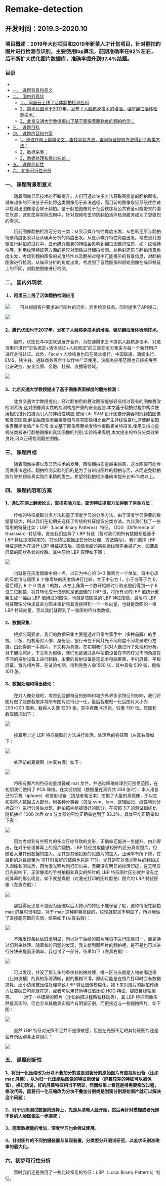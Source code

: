 # Remake-detection
## 开发时间：2019.3-2020.10
### 项目概述：2019年大创项目和2019年新苗人才计划项目，针对翻拍的图片进行检测与识别，主要使用lbp算法，前期准确率在92%左右，后不断扩大优化图片数据库，准确率提升到97.4%结题。
### 目录
- 
- [一、 课题背景和意义](#一-课题背景和意义)
- [二、 国内外现状](#二-国内外现状)
    - [１、阿里云上线了活体翻拍检测应用](#１阿里云上线了活体翻拍检测应用)
    - [2、腾讯优图也于2017年，发布了人脸核身技术的增强，强防翻拍活体检测技术。](#2腾讯优图也于2017年发布了人脸核身技术的增强强防翻拍活体检测技术)
    - [3、北京交通大学教授提出了基于图像表面梯度的翻拍检测：](#3北京交通大学教授提出了基于图像表面梯度的翻拍检测)
- [三、 课题目标](#三-课题目标)
- [四、 课题内容和方案](#四-课题内容和方案)
    - [1、通过在网上翻阅论文，查找实验方法，查询特征提取方法得到了两类方法：](#1通过在网上翻阅论文查找实验方法查询特征提取方法得到了两类方法)
    - [2、数据采集：](#2数据采集)
    - [3、数据处理和得出结论：](#3数据处理和得出结论)
- [五、 课题创新性](#五-课题创新性)
- [六、初步可行性分析](#六初步可行性分析)

### 一、 课题背景和意义

　　随着图像显示技术的不断提升，人们可通过许多方法获取高质量的翻拍图像，越来越多的不法分子开始将这类图像用于非法途径，而目前的图像取证系统往往难以检测出图像是否属于翻拍。鉴于翻拍图像对于社会秩序及公共安全可能带来的潜在危害，这就使得实际应用中，针对视频攻击的防翻拍活体检测服务成为了更强烈的需求。　　

　　目前图像翻拍检测可分为三类：从显示媒介特性角度出发，从色彩还原与翻拍场景角度出发以及从噪声分析的角度出发。从显示媒介特性角度出发，考虑到对图像进行翻拍的过程中，显示媒介自身的特性会影响到翻拍图像的性质，如：纹理特性等，利用纹理特征等方面的差异对图像进行翻拍检测。从色彩还原与翻拍场景角度出发，考虑到翻拍图像的光度特性以及翻拍过程中可能携带的背景信息，对翻拍图像进行检测。从噪声分析的角度出发，考虑到了自然图像和原始图像在噪声特征上的不同，对翻拍图像进行检测。

### 二、 国内外现状
#### １、阿里云上线了活体翻拍检测应用　　

![](https://github.com/Vodkayu/Remake-detection/blob/main/images/1.png?raw=true)
　　可以根据客户要求进行图片的同步、异步检测任务。同时提供了API接口。　　

![](https://github.com/Vodkayu/Remake-detection/blob/main/images/2.png?raw=true)　　
#### 2、腾讯优图也于2017年，发布了人脸核身技术的增强，强防翻拍活体检测技术。　　

　　目前，优图已与中国联通展开合作，为联通腾讯王卡提供人脸核身技术，对激活用户进行“实名绑定+活体验证+人脸验证”的三重安全方案来与每一个新开用户进行身份认证。此外，FaceIn 人脸核身也已在微众银行、中国联通、滴滴出行、EMS、钱生钱、通联商务等合作伙伴中广泛使用，该服务应用范围也已经拓展至公安政务、安全监管、金融、社保、直播等领域。　　

![](https://github.com/Vodkayu/Remake-detection/blob/main/images/3.png?raw=true)　　

#### 3、北京交通大学教授提出了基于图像表面梯度的翻拍检测：　　

 　　北京交通大学教授提出，经过翻拍后的篡改图像能够轻易绕过现有的图像篡改检测系统,这对图像真实性的检测构成严重的安全威胁.本文基于翻拍过程中两次使用相机进行拍摄而引入的非线性响应,使用 Lib-SVM 设计图像分类器判别翻拍图像和真实图像.翻拍后图像表面梯度值与真实图像相比会产生非线性变化,这使翻拍图像表面梯度值产生异常.本文基于图像表面梯度特性提取相关特征值,使用支持向量机分类器进行翻拍图像和真实图像的判别.实验结果表明,本文提出的特征分类效果良好,可以正确检测翻拍图像。

### 三、 课题目标　　

　　随着图像拍摄以及显示技术的发展，图像翻拍质量越来越高，这类图像可能会用做非法途径。翻拍检测实验的目的是为了分辨出图片的翻拍与否，从而避免翻拍照片冒充顶替真实照片事情的发生。希望将翻拍检测准确率提升到95%或以上。

### 四、 课题内容和方案　　

#### 1、通过在网上翻阅论文，查找实验方法，查询特征提取方法得到了两类方法：　　

　　传统的特征提取分类方法和基于深度学习的分类方法。由于深度学习需要的数据量较大，所以我们在初期先选择了传统的特征提取分类方法。为此我们找了一些常用的特征比如：LBP（Local Binary Patterns）特征， DOG（Difference of Guassian）特征等。首先我们选择了 LBP 特征（暂时我们的所有数据都是基于 LBP 特征提取得来的，其他特征数据正在分析处理，方法类似），我们选择 LBP 特征是因为在进行 LBP 特征提取后，图像表面的某些微纹理差会被扩大，如液晶屏幕的网状条状的纹路。其中原始 LBP 原理如下图：　　

![](https://github.com/Vodkayu/Remake-detection/blob/main/images/4.jpg?raw=true)　　

　　也就是在灰度图像中的一点，以它为中心的 3*3 像素为一个单位，将中心店的灰度值与周围 8 个像素块的灰度值进行比较，大于中心为 1，小于或等于为 0，最后得到 8 个 0 或者 1 的数，从左上角第一个数开始顺时针取出他们得到一个 8 位二进制数，将其转化成十进制就是该图像的 LBP 值，将所有点的LBP 值统计重新生成一幅由 LBP 值组成的图像，也就是该图像的 LBP 特征图像。最后将 LBP 特征图像分块求其直方图并重新将其连接得到一个一维向量，也就是改图的一维 LBP 特征向量，至此我们就得到了一张图的待分类数据。　　

#### 2、数据采集：　　

　　根据公司要求，我们的数据采集主要是通过日常大家手中（多种品牌）的手机、平板、相机等对人像、身份证、银行卡在不同灯光不同角度不同背景进行拍摄，由此得到一手照片，下文称为真像。在初期我们只对人像进行了处理和分析。对于翻拍照片，下文称为假像，我们也是通过各种拍摄设备在不同灯光不同角度在不同的投射设备上进行翻拍，主要的投射设备是笔记本电脑屏幕，手机屏幕，平板屏幕，激光相片等。在试验初期，得到完整人像1550 张，其中真像 539 张，假像 1011 张。　　

#### 3、数据处理和得出结论：　　

　　在对人像处理时，考虑到脸部特征的影响和减少外界多余特征的影响，我们将图片做了脸部截取并将所有图片进行归一化，最后截取归一化后图片大小为 200*200 像素，截得人头像 1209 张，其中真像 429张，假像 780 张。原图和截取情况如下：　　

![](https://github.com/Vodkayu/Remake-detection/blob/main/images/5.png?raw=true)　　

　　接着用上述 LBP 特征提取的方法进行处理，处理后的特征图（左真右假如下：　　

![](https://github.com/Vodkayu/Remake-detection/blob/main/images/6.png?raw=true)　　

　　处理前的真假图（左真右假）如下：　　

 ![](https://github.com/Vodkayu/Remake-detection/blob/main/images/7.png?raw=true)　　
 
 　　将所有图片的特征向量堆叠成.mat 文件，并通过降维处理到可接受范围，在初期我们使用了 PCA 降维。在实验初期（数据量在真假共 338 张时），本人用自己的手机（iphone）和投射设备（挑战者笔记本）拍摄了大量的真假像，所以在初期本人数据占大部分，用各种分类器（包括 svm、knn、逻辑回归、线性判别分析四个）进行分类后发现，翻拍照片能被很好的区分，在按照 3:7 的测试训练比随机抽样 1000 次后 knn 分类器的平均正确率达到了 83.2%。具体平均正确率如下表：　　

![](https://github.com/Vodkayu/Remake-detection/blob/main/images/8.png?raw=true)　　

　　因为考虑到有些照片的多次压缩导致的变形，正确率还能进一步提升。由此得出，在对于处理屏幕上的照片翻拍，LBP 特征提取能够较好的区分真假照片。但随着大量其他数据的加入，尤其是其他投影的假照片的加入，正确率有所下降，在最新的总数据量为 1011 时最好的结果也只是 71%。尤其是在对激光照片的翻拍加入训练和测试后，因为激光照片刚打印出来，表面没有明显的纹理印迹，在无明显灯光影响下，正常像素的手机拍摄和真实的照片的 LBP 特征图片区别就并没有之前屏幕的那么明显，如下就是真假（对激光打印的图片翻拍）图片的 LBP 特征图像（左真右假）：　　

![](https://github.com/Vodkayu/Remake-detection/blob/main/images/9.png?raw=true)　　

　　那就得反思是不是因为压缩以后太微小的特征不能保留了呢，这种情况在翻拍 mac 屏幕时很明显，对于 mac 这种屏幕高级的，纹理就更加不明显了，所以我做了直接跑原图的实验，结果如下(左真右假)：　　

![](https://github.com/Vodkayu/Remake-detection/blob/main/images/10.png?raw=true)　　

　　不难发现条纹依旧很明显，所以对于后续的照片我将不进行压缩归一，而是通过切割来处理。随着新的问题的发现，我又想到那照片的翻拍呢，是不是也可以进行分块来提高正确率，我也试了一部分，结果如下（左真右假）：　　

 ![](https://github.com/Vodkayu/Remake-detection/blob/main/images/11.png?raw=true)　　
 
 　　可以发现，并没了那么多的条纹状的微纹理，唯一区分点就是人物轮廓边缘（比如发梢）的真的条理清晰，假的模糊不清，原因可能是在照片打印时会有数据损耗，细小边缘被压缩处理导致 LBP 特征图像模糊化，接下来对照片的翻拍传统方法突破口可能就在这，或者可以用其他特征值比如 HOG 特征，提取目标轮廓等。
　　对于一些模糊的照片（比如拍摄过程略有移动等），其 LBP 特征图像虽然是真实的，但也会和其他真实照片有明显区别，而更接近与一些翻拍照片，如下图：  

![](https://github.com/Vodkayu/Remake-detection/blob/main/images/12.png?raw=true)　　

　　虽然 LBP 特征对光照不足并不是很敏感，但是在光照不足时其特征图片还是会有所区别与正常照片：　　

![](https://github.com/Vodkayu/Remake-detection/blob/main/images/13.png?raw=true)  

### 五、 课题创新性  

#### 1、将归一化压缩改为分块不叠加分割或是划窗分割原始图片有些投射设备（比如 mac 屏幕），以为归一化压缩后图像的特征能保留（屏幕较差的特征可以被保留），换句话说，好的屏幕特征相当不明显，然而结果上看还是得需要修改过程，修改代码，而将归一化压缩改为分块不叠加分割或是划窗分割原始图片就可以解决这个问题；  

#### 2、对于训练测试数据的选择上，先是从清晰人脸开始，然后再针对模糊或者光照不足的人脸图像进一步探究；  

#### 3、随着数据量的增加，深度学习也会尝试使用。  

#### 4、针对图片的不同拍摄装置与呈现装置，分类型分开测试研究，以追求识别准确率的最大化。  

### 六、初步可行性分析  
　　暂时我们还是使用了一些比较常见的特征：LBP（Local Binary Patterns）特征。
